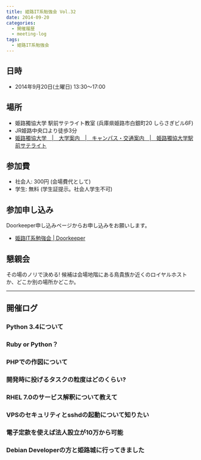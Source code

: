 ```yaml
---
title: 姫路IT系勉強会 Vol.32
date: 2014-09-20
categories:
  - 開催履歴
  - meeting-log
tags:
  - 姫路IT系勉強会
---
```


## 日時

- 2014年9月20日(土曜日) 13:30～17:00

## 場所

- 姫路獨協大学 駅前サテライト教室 (兵庫県姫路市白銀町20 しらさぎビル6F)
- JR姫路中央口より徒歩3分
- [姫路獨協大学　|　大学案内　|　キャンパス・交通案内　|　姫路獨協大学駅前サテライト](http://www.himeji-du.ac.jp/access/satellite/)

## 参加費

- 社会人: 300円 (会場費代として)
- 学生: 無料 (学生証提示。社会人学生不可)

## 参加申し込み

Doorkeeper申し込みページからお申し込みをお願いします。

- [姫路IT系勉強会 | Doorkeeper](http://histudy.doorkeeper.jp/)

## 懇親会

その場のノリで決める!
候補は会場地階にある鳥貴族か近くのロイヤルホストか、どこか別の場所かどこか。

------------------------------------------------------------------------

## 開催ログ

### Python 3.4について

### Ruby or Python？

### PHPでの作図について

### 開発時に投げるタスクの粒度はどのくらい?

### RHEL 7.0のサービス解釈について教えて

### VPSのセキュリティとsshdの起動について知りたい

### 電子定款を使えば法人設立が10万から可能

### Debian Developerの方と姫路城に行ってきました
